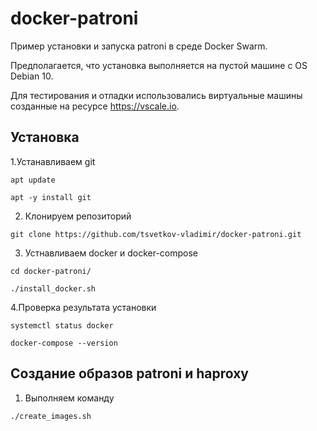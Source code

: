 # docker-patroni

Пример установки и запуска patroni в среде Docker Swarm.

Предполагается, что установка выполняется на пустой машине с OS Debian 10.

Для тестирования и отладки использовались виртуальные машины созданные на ресурсе https://vscale.io.

## **Установка**

1.Устанавливаем git

`apt update`

`apt -y install git`

2. Клонируем репозиторий

`git clone https://github.com/tsvetkov-vladimir/docker-patroni.git`

3. Устнавливаем docker и docker-compose

`cd docker-patroni/`

`./install_docker.sh`

4.Проверка результата установки

`systemctl status docker`

`docker-compose --version`

## **Создание образов patroni и haproxy**

1. Выполняем команду

`./create_images.sh`

